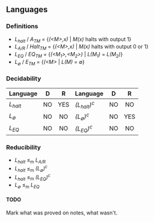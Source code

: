 ## Languages

### Definitions
* *L<sub>halt</sub>* / *A<sub>TM</sub>* = {*(\<M\>,x)* | *M(x)* halts with output 1}
* *L<sub>A/R</sub>* / *Halt<sub>TM</sub>* = {*(\<M\>,x)* | *M(x)* halts with output 0 or 1}
* *L<sub>EQ</sub>* / *EQ<sub>TM</sub>* = {*(\<M<sub>1</sub>\>,\<M<sub>2</sub>\>)* | *L(M<sub>1</sub>)* = *L(M<sub>2</sub>)*}
* *L<sub>∅</sub>* / *E<sub>TM</sub>* = {*(\<M\>* | *L(M)* = ∅}

### Decidability
| Language                            | D    | R    | Language                         | D    | R    |
| ------------------------------------|:----:|:----:|----------------------------------|:----:|:----:|
| *L<sub>halt</sub>*                  | NO   | YES  | *(L<sub>halt</sub>)<sup>c</sup>* | NO   | NO   |
| *L<sub>∅</sub>*                     | NO   | NO   | *(L<sub>∅</sub>)<sup>c</sup>*    | NO   | YES  |
| *L<sub>EQ</sub>*                    | NO   | NO   | *(L<sub>EQ</sub>)<sup>c</sup>*   | NO   | NO   |

### Reducibility
* *L<sub>halt</sub>* ≤<sub>m</sub> *L<sub>A/R</sub>*
* *L<sub>halt</sub>* ≤<sub>m</sub> *(L<sub>∅</sub>)<sup>c</sup>*
* *L<sub>halt</sub>* ≤<sub>m</sub> *(L<sub>EQ</sub>)<sup>c</sup>*
* *L<sub>∅</sub>* ≤<sub>m</sub> *L<sub>EQ</sub>*

#### TODO
Mark what was proved on notes, what wasn't.
